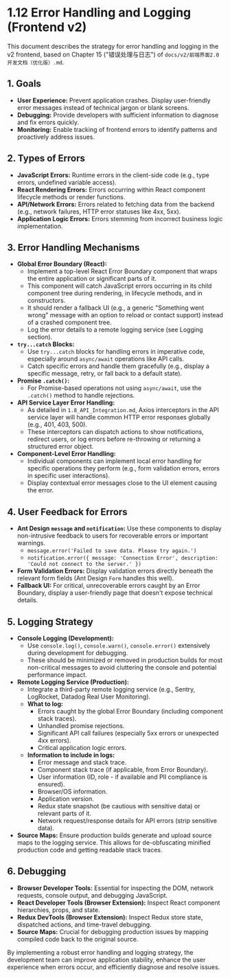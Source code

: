 # 1.12 Error Handling and Logging (Frontend v2)

This document describes the strategy for error handling and logging in the v2 frontend, based on Chapter 15 ("错误处理与日志") of `docs/v2/前端界面2.0开发文档（优化版）.md`.

## 1. Goals

*   **User Experience:** Prevent application crashes. Display user-friendly error messages instead of technical jargon or blank screens.
*   **Debugging:** Provide developers with sufficient information to diagnose and fix errors quickly.
*   **Monitoring:** Enable tracking of frontend errors to identify patterns and proactively address issues.

## 2. Types of Errors

*   **JavaScript Errors:** Runtime errors in the client-side code (e.g., type errors, undefined variable access).
*   **React Rendering Errors:** Errors occurring within React component lifecycle methods or render functions.
*   **API/Network Errors:** Errors related to fetching data from the backend (e.g., network failures, HTTP error statuses like 4xx, 5xx).
*   **Application Logic Errors:** Errors stemming from incorrect business logic implementation.

## 3. Error Handling Mechanisms

*   **Global Error Boundary (React):**
    *   Implement a top-level React Error Boundary component that wraps the entire application or significant parts of it.
    *   This component will catch JavaScript errors occurring in its child component tree during rendering, in lifecycle methods, and in constructors.
    *   It should render a fallback UI (e.g., a generic "Something went wrong" message with an option to reload or contact support) instead of a crashed component tree.
    *   Log the error details to a remote logging service (see Logging section).
*   **`try...catch` Blocks:**
    *   Use `try...catch` blocks for handling errors in imperative code, especially around `async/await` operations like API calls.
    *   Catch specific errors and handle them gracefully (e.g., display a specific message, retry, or fall back to a default state).
*   **Promise `.catch()`:**
    *   For Promise-based operations not using `async/await`, use the `.catch()` method to handle rejections.
*   **API Service Layer Error Handling:**
    *   As detailed in `1.8_API_Integration.md`, Axios interceptors in the API service layer will handle common HTTP error responses globally (e.g., 401, 403, 500).
    *   These interceptors can dispatch actions to show notifications, redirect users, or log errors before re-throwing or returning a structured error object.
*   **Component-Level Error Handling:**
    *   Individual components can implement local error handling for specific operations they perform (e.g., form validation errors, errors in specific user interactions).
    *   Display contextual error messages close to the UI element causing the error.

## 4. User Feedback for Errors

*   **Ant Design `message` and `notification`:** Use these components to display non-intrusive feedback to users for recoverable errors or important warnings.
    *   `message.error('Failed to save data. Please try again.')`
    *   `notification.error({ message: 'Connection Error', description: 'Could not connect to the server.' })`
*   **Form Validation Errors:** Display validation errors directly beneath the relevant form fields (Ant Design `Form` handles this well).
*   **Fallback UI:** For critical, unrecoverable errors caught by an Error Boundary, display a user-friendly page that doesn't expose technical details.

## 5. Logging Strategy

*   **Console Logging (Development):**
    *   Use `console.log()`, `console.warn()`, `console.error()` extensively during development for debugging.
    *   These should be minimized or removed in production builds for most non-critical messages to avoid cluttering the console and potential performance impact.
*   **Remote Logging Service (Production):**
    *   Integrate a third-party remote logging service (e.g., Sentry, LogRocket, Datadog Real User Monitoring).
    *   **What to log:**
        *   Errors caught by the global Error Boundary (including component stack traces).
        *   Unhandled promise rejections.
        *   Significant API call failures (especially 5xx errors or unexpected 4xx errors).
        *   Critical application logic errors.
    *   **Information to include in logs:**
        *   Error message and stack trace.
        *   Component stack trace (if applicable, from Error Boundary).
        *   User information (ID, role - if available and PII compliance is ensured).
        *   Browser/OS information.
        *   Application version.
        *   Redux state snapshot (be cautious with sensitive data) or relevant parts of it.
        *   Network request/response details for API errors (strip sensitive data).
*   **Source Maps:** Ensure production builds generate and upload source maps to the logging service. This allows for de-obfuscating minified production code and getting readable stack traces.

## 6. Debugging

*   **Browser Developer Tools:** Essential for inspecting the DOM, network requests, console output, and debugging JavaScript.
*   **React Developer Tools (Browser Extension):** Inspect React component hierarchies, props, and state.
*   **Redux DevTools (Browser Extension):** Inspect Redux store state, dispatched actions, and time-travel debugging.
*   **Source Maps:** Crucial for debugging production issues by mapping compiled code back to the original source.

By implementing a robust error handling and logging strategy, the development team can improve application stability, enhance the user experience when errors occur, and efficiently diagnose and resolve issues. 